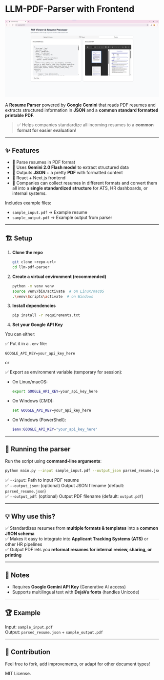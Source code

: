 
# LLM-PDF-Parser with Frontend

![Demo Screenshot](demo.png)

A **Resume Parser** powered by **Google Gemini** that reads PDF resumes and extracts structured information in **JSON** and a **common standard formatted printable PDF**.

> ✅ Helps companies standardize all incoming resumes to a **common format for easier evaluation**!

---

## ✨ Features

- 📝 Parse resumes in PDF format
- 🧠 Uses **Gemini 2.0 Flash model** to extract structured data
- 📄 Outputs **JSON** + a pretty **PDF** with formatted content
- 🎯 React + Next.js frontend
- 💼 Companies can collect resumes in different formats and convert them all into a **single standardized structure** for ATS, HR dashboards, or internal systems.

Includes example files:
- `sample_input.pdf` → Example resume
- `sample_output.pdf` → Example output from parser

---

## 🏗️ Setup

1. **Clone the repo**
   ```bash
   git clone <repo-url>
   cd llm-pdf-parser
   ```

2. **Create a virtual environment (recommended)**
   ```bash
   python -m venv venv
   source venv/bin/activate  # on Linux/macOS
   .\venv\Scripts\activate  # on Windows
   ```

3. **Install dependencies**
   ```bash
   pip install -r requirements.txt
   ```

4. **Set your Google API Key**

You can either:

✅ Put it in a `.env` file:
```
GOOGLE_API_KEY=your_api_key_here
```

or

✅ Export as environment variable (temporary for session):

- On Linux/macOS:
  ```bash
  export GOOGLE_API_KEY=your_api_key_here
  ```
- On Windows (CMD):
  ```cmd
  set GOOGLE_API_KEY=your_api_key_here
  ```
- On Windows (PowerShell):
  ```powershell
  $env:GOOGLE_API_KEY="your_api_key_here"
  ```

---

## 🚀 Running the parser

Run the script using **command-line arguments**:

```bash
python main.py --input sample_input.pdf --output_json parsed_resume.json --output_pdf sample_output.pdf
```

✅ `--input`: Path to input PDF resume  
✅ `--output_json`: (optional) Output JSON filename (default: `parsed_resume.json`)  
✅ `--output_pdf`: (optional) Output PDF filename (default: `output.pdf`)



---

## 💡 Why use this?

✅ Standardizes resumes from **multiple formats & templates** into a **common JSON schema**  
✅ Makes it easy to integrate into **Applicant Tracking Systems (ATS)** or other HR pipelines  
✅ Output PDF lets you **reformat resumes for internal review, sharing, or printing**

---

## 📌 Notes

- Requires **Google Gemini API Key** (Generative AI access)
- Supports multilingual text with **DejaVu fonts** (handles Unicode)

---

## 🏆 Example

Input: `sample_input.pdf`  
Output: `parsed_resume.json` + `sample_output.pdf`

---

## 🙌 Contribution

Feel free to fork, add improvements, or adapt for other document types!

MIT License.
